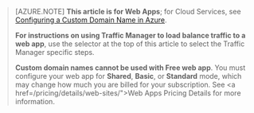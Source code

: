 > [AZURE.NOTE] **This article is for Web Apps**; for Cloud Services, see <a href="/develop/net/common-tasks/custom-dns/">Configuring a Custom Domain Name in Azure</a>.
>
> **For instructions on using Traffic Manager to load balance traffic to a web app**, use the selector at the top of this article to select the Traffic Manager specific steps.
>
> **Custom domain names cannot be used with Free web app**. You must configure your web app for **Shared**, **Basic**, or **Standard** mode, which may change how much you are billed for your subscription. See <a href=/pricing/details/web-sites/">Web Apps Pricing Details</a> for more information.
